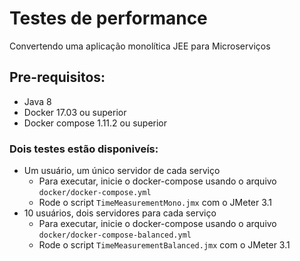 # Testes de performance
Convertendo uma aplicação monolítica JEE para Microserviços

## Pre-requisitos:
- Java 8
- Docker 17.03 ou superior
- Docker compose 1.11.2 ou superior

### Dois testes est&atilde;o disponive&iacute;s:
- Um usu&aacute;rio, um &uacute;nico servidor de cada servi&ccedil;o
    - Para executar, inicie o docker-compose usando o arquivo `docker/docker-compose.yml`
    - Rode o script `TimeMeasurementMono.jmx` com o JMeter 3.1
- 10 usu&aacute;rios, dois servidores para cada servi&ccedil;o
    - Para executar, inicie o docker-compose usando o arquivo `docker/docker-compose-balanced.yml`
    - Rode o script `TimeMeasurementBalanced.jmx` com o JMeter 3.1

